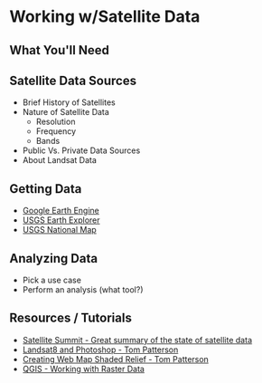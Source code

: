# Working w/Satellite Data  

##  What You'll Need
##  Satellite Data Sources
- Brief History of Satellites
- Nature of Satellite Data
  - Resolution
  - Frequency
  - Bands
- Public Vs. Private Data Sources
- About Landsat Data

## Getting Data  
- [Google Earth Engine](https://earthengine.google.com/)
- [USGS Earth Explorer](https://earthexplorer.usgs.gov/)
- [USGS National Map](https://viewer.nationalmap.gov/basic/?howTo=true)

##  Analyzing Data
- Pick a use case
- Perform an analysis (what tool?)

##  Resources / Tutorials  
- [Satellite Summit - Great summary of the state of satellite data](http://landscape.satsummit.io/#)
- [Landsat8 and Photoshop - Tom Patterson](http://www.shadedrelief.com/landsat8/introduction.html)  
- [Creating Web Map Shaded Relief - Tom Patterson](http://www.shadedrelief.com/web_relief/)
- [QGIS - Working with Raster Data](https://docs.qgis.org/2.6/en/docs/training_manual/rasters/data_manipulation.html)

